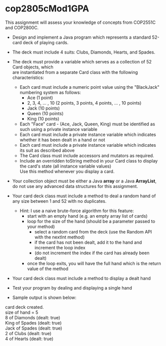 # cop2805cMod1GPA  
  
This assignment will assess your knowledge of concepts from COP2551C and COP2800C.  
  
- Design and implement a Java program which represents a standard 52-card deck of playing cards.
- The deck must include 4 suits: Clubs, Diamonds, Hearts, and Spades.
- The deck must provide a variable which serves as a collection of 52 Card objects, which  
  are instantiated from a separate Card class with the following characteristics:
  - Each card must include a numeric point value using the "BlackJack" numbering system as follows:
      - Ace (1 point)
      - 2, 3, 4, ... , 10  (2 points, 3 points, 4 points, ... , 10 points)
      - Jack (10 points)
      - Queen (10 points)
      - King (10 points)
  - Each "Face" card - (Ace, Jack, Queen, King) must be identified as such using a private instance variable
  - Each card must include a private instance variable which indicates whether it has been dealt in a hand or not
  - Each card must include a private instance variable which indicates its suit as described above
  - The Card class must include accessors and mutators as required.
  - Include an overridden toString method in your Card class to display the card's state (all instance variable values)  
    Use this method whenever you display a card.
- Your collection object must be either a Java **array** or a Java **ArrayList**,  
  do not use any advanced data structures for this assignment.  
- Your card deck class must include a method to deal a random hand of any size between 1 and 52
  with no duplicates.
    - Hint: I use a naive brute-force algorithm for this feature:
      - start with an empty hand (e.g. an empty array list of cards)
      - loop for the size of the hand (should be a parameter passed to your method)
        - select a random card from the deck (use the Random API with the nextInt method)
        - if the card has not been dealt, add it to the hand and increment the loop index
        - (do not increment the index if the card has already been dealt)
      - once the loop exits, you will have the full hand which is the return value of the method
- Your card deck class must include a method to display a dealt hand
- Test your program by dealing and displaying a single hand

- Sample output is shown below:

card deck created.  
size of hand = 5  
8 of Diamonds (dealt: true)  
King of Spades (dealt: true)  
Jack of Spades (dealt: true)  
2 of Clubs (dealt: true)  
4 of Hearts (dealt: true)  
